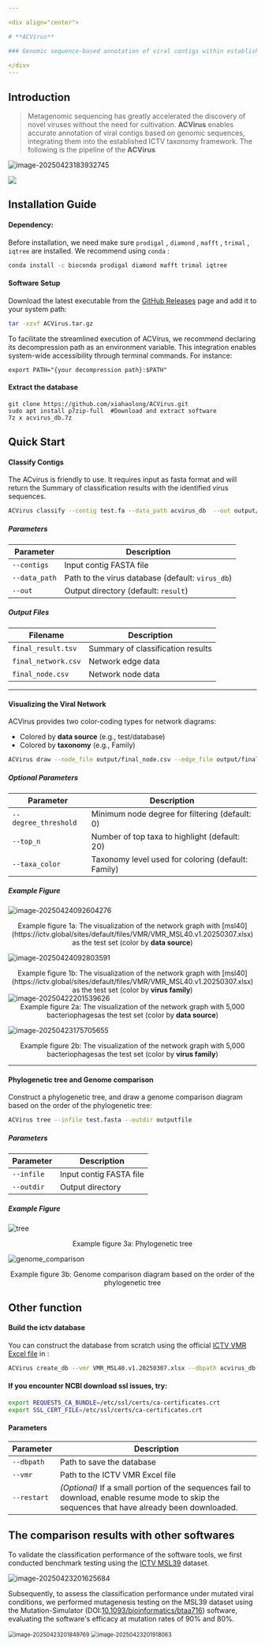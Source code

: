 ```yaml
---

<div align="center">

# **ACVirus**

### Genomic sequence-based annotation of viral contigs within established ICTV virus taxonomic hierarchies

</div>
---
```



## Introduction

> Metagenomic sequencing has greatly accelerated the discovery of novel viruses without the need for cultivation. **ACVirus** enables accurate annotation of viral contigs based on genomic sequences, integrating them into the established ICTV taxonomy framework. The following is the pipeline of the **ACVirus**

![image-20250423183932745](https://wenguang.oss-cn-hangzhou.aliyuncs.com/figure/image-20250423183932745.png)

![](https://wenguang.oss-cn-hangzhou.aliyuncs.com/figure/mermaid-diagram.png)



## Installation Guide

#### Dependency:

Before installation, we need make sure `prodigal` , `diamond` , `mafft` ,  `trimal` , `iqtree` are installed. We recommend using `conda` :

```bash
conda install -c bioconda prodigal diamond mafft trimal iqtree
```

#### Software Setup

Download the latest executable from the [GitHub Releases](https://github.com/xiahaolong/ACVirus/releases) page and add it to your system path:

```bash
tar -xzvf ACVirus.tar.gz
```

To facilitate the streamlined execution of ACVirus, we recommend declaring its decompression path as an environment variable. This integration enables system-wide accessibility through terminal commands. For instance:

```shell
export PATH="{your decompression path}:$PATH"  
```

#### **Extract the database**

```
git clone https://github.com/xiahaolong/ACVirus.git
sudo apt install p7zip-full  #Download and extract software
7z x acvirus_db.7z
```



## Quick Start

#### Classify Contigs

The ACvirus is friendly to use. It requires input as fasta format and will return the Summary of classification results  with the identified virus sequences. 

```bash
ACVirus classify --contig test.fa --data_path acvirus_db  --out output/
```

#####  Parameters

| Parameter     | Description                                      |
| ------------- | ------------------------------------------------ |
| `--contigs`   | Input contig FASTA file                          |
| `--data_path` | Path to the virus database (default: `virus_db`) |
| `--out`       | Output directory (default: `result`)             |

##### Output Files

| Filename            | Description                       |
| ------------------- | --------------------------------- |
| `final_result.tsv`  | Summary of classification results |
| `final_network.csv` | Network edge data                 |
| `final_node.csv` | Network node data                 |

---

#### Visualizing the Viral Network

ACVirus provides two color-coding types for network diagrams:

- Colored by **data source** (e.g., test/database)
- Colored by **taxonomy** (e.g., Family)

```bash
ACVirus draw --node_file output/final_node.csv --edge_file output/final_network.csv --out output
```

##### Optional Parameters

| Parameter            | Description                                        |
| -------------------- | -------------------------------------------------- |
| `--degree_threshold` | Minimum node degree for filtering (default: 0)     |
| `--top_n`            | Number of top taxa to highlight (default: 20)      |
| `--taxa_color`       | Taxonomy level used for coloring (default: Family) |

##### Example Figure

![image-20250424092604276](https://wenguang.oss-cn-hangzhou.aliyuncs.com/figure/image-20250424092604276.png)

<center>Example figure 1a: The visualization of the network graph with [msl40](https://ictv.global/sites/default/files/VMR/VMR_MSL40.v1.20250307.xlsx) as the test set (color by <b>data source</b>)</center>

![image-20250424092803591](https://wenguang.oss-cn-hangzhou.aliyuncs.com/figure/image-20250424092803591.png)

<center>Example figure 1b: The visualization of the network graph with [msl40](https://ictv.global/sites/default/files/VMR/VMR_MSL40.v1.20250307.xlsx) as the test set (color by <b>virus family</b>)</center>

<img src="https://wenguang.oss-cn-hangzhou.aliyuncs.com/figure/image-20250422201539626.png" alt="image-20250422201539626"  />

<center>Example figure 2a: The visualization of the network graph with  5,000 bacteriophagesas the test set (color by <b>data source</b>)</center>


![image-20250423175705655](https://wenguang.oss-cn-hangzhou.aliyuncs.com/figure/image-20250423175705655.png)

<center>Example figure 2b: The visualization of the network graph with  5,000 bacteriophagesas the test set (color by <b>virus family</b>)</center>

---

#### Phylogenetic tree and Genome comparison

Construct a phylogenetic tree, and draw a genome comparison diagram based on the order of the phylogenetic tree:

```bash
ACVirus tree --infile test.fasta --outdir outputfile
```
#####  Parameters

| Parameter     | Description                                      |
| ------------- | ------------------------------------------------ |
| `--infile`    | Input contig FASTA file                          |
| `--outdir`    | Output directory                                 |

##### Example Figure

![tree](https://wenguang.oss-cn-hangzhou.aliyuncs.com/figure/tree.png)
<center>Example figure 3a: Phylogenetic tree</center>

![genome_comparison](https://wenguang.oss-cn-hangzhou.aliyuncs.com/figure/genome_comparison.png)
<center>Example figure 3b: Genome comparison diagram based on the order of the phylogenetic tree</center>

## Other function

#### Build the ictv database

You can construct the database from scratch using the official [ICTV VMR Excel file](https://ictv.global/vmr) in :

```bash
ACVirus create_db --vmr VMR_MSL40.v1.20250307.xlsx --dbpath acvirus_db
```

####  If you encounter NCBI download ssl issues, try:

```bash
export REQUESTS_CA_BUNDLE=/etc/ssl/certs/ca-certificates.crt
export SSL_CERT_FILE=/etc/ssl/certs/ca-certificates.crt
```

#### Parameters

| Parameter         | Description                                                                 |
|-------------------|-----------------------------------------------------------------------------|
| `--dbpath`        | Path to save the database                                                   |
| `--vmr`           | Path to the ICTV VMR Excel file                                             |
| `--restart`       | *(Optional)* If a small portion of the sequences fail to download, enable resume mode to skip the sequences that have already been downloaded.        |

## The comparison results with other softwares

To validate the classification performance of the software tools, we first conducted benchmark testing using the [ICTV MSL39](https://ictv.global/sites/default/files/VMR/VMR_MSL39.v1_20240912.xlsx) dataset.

![image-20250423201625684](https://wenguang.oss-cn-hangzhou.aliyuncs.com/figure/image-20250423201625684.png)

Subsequently, to assess the classification performance under mutated viral conditions, we performed mutagenesis testing on the MSL39 dataset using the Mutation-Simulator (DOI:[10.1093/bioinformatics/btaa716](https://doi.org/10.1093/bioinformatics/btaa716)) software, evaluating the software's efficacy at mutation rates of 90% and 80%.

<img src="https://wenguang.oss-cn-hangzhou.aliyuncs.com/figure/image-20250423201849769.png" alt="image-20250423201849769" style="zoom: 80%;" />

<img src="https://wenguang.oss-cn-hangzhou.aliyuncs.com/figure/image-20250423201918063.png" alt="image-20250423201918063" style="zoom:80%;" />
